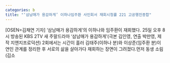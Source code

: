 ```yaml
---
categories: b
title: "‘삼남매가 용감하게’ 이하나임주환 사인회서 재회시청률 221 고공행진종합"
---
```

[OSEN=김채연 기자] ‘삼남매가 용감하게’의 이하나와 임주환이 재회했다. 25일 오후 8시 방송된 KBS 2TV 새 주말드라마 ‘삼남매가 용감하게’(극본 김인영, 연출 박만영, 제작 지앤지프로덕션) 2회에서는 시간이 흘러 김태주(이하나 분)와 이상준(임주환 분)이 연인 관계를 정리한 후 서로의 삶을 살아가다 재회하는 장면이 그려졌다.먼저 동생 소림(김소
